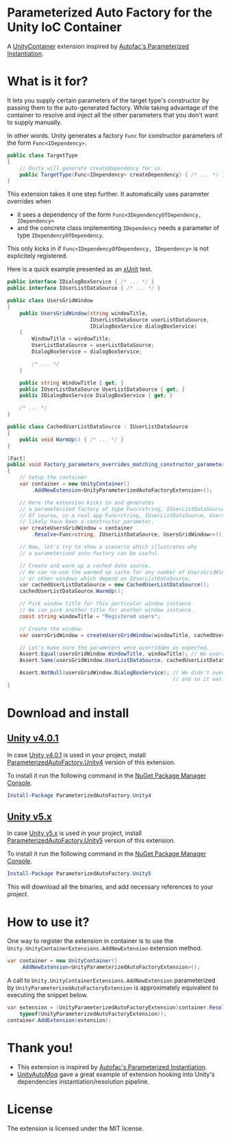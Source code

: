 # Parameterized Auto Factory for the Unity IoC Container

A [UnityContainer](https://github.com/unitycontainer) extension inspired by [Autofac's Parameterized Instantiation](http://docs.autofac.org/en/latest/resolve/relationships.html#parameterized-instantiation-func-x-y-b).

# What is it for?

It lets you supply certain parameters of the target type's constructor by passing them to the auto-generated factory. While taking advantage of the container to resolve and inject all the other parameters that you don't want to supply manually.

In other words. Unity generates a factory `Func` for constructor parameters of the form `Func<IDependency>`.
```csharp
public class TargetType
{
    // Unity will generate createDependency for us.
    public TargetType(Func<IDependency> createDependency) { /* ... */ }
}
```

This extension takes it one step further. It automatically uses parameter overrides when 
- it sees a dependency of the form `Func<IDependencyOfDependency, IDependency>`
- and the concrete class implementing `IDependency` needs a parameter of type `IDependencyOfDependency`.  

This only kicks in if `Func<IDependencyOfDependency, IDependency>` is not explicitely registered.

Here is a quick example presented as an [xUnit](https://xunit.github.io/) test.

```csharp
public interface IDialogBoxService { /* ... */ }
public interface IUserListDataSource { /* ... */ }

public class UsersGridWindow
{
    public UsersGridWindow(string windowTitle, 
                           IUserListDataSource userListDataSource, 
                           IDialogBoxService dialogBoxService)
    {
        WindowTitle = windowTitle;
        UserListDataSource = userListDataSource;
        DialogBoxService = dialogBoxService;

        /* ... */
    }

    public string WindowTitle { get; }
    public IUserListDataSource UserListDataSource { get; }
    public IDialogBoxService DialogBoxService { get; }

    /* ... */
}

public class CachedUserListDataSource : IUserListDataSource
{
    public void WarmUp() { /* ... */ }
}

[Fact]
public void Factory_parameters_overrides_matching_constructor_parameters()
{
    // Setup the container
    var container = new UnityContainer()
        .AddNewExtension<UnityParameterizedAutoFactoryExtension>();

    // Here the extension kicks in and generates 
    // a parameterized factory of type Func<string, IUserListDataSource, UsersGridWindow>.
    // Of course, in a real app Func<string, IUserListDataSource, UsersGridWindow> would 
    // likely have been a constructor parameter.
    var createUsersGridWindow = container
        .Resolve<Func<string, IUserListDataSource, UsersGridWindow>>();

    // Now, let's try to show a scenario which illustrates why
    // a parameterized auto-factory can be useful.

    // Create and warm up a cached data source.
    // We can re-use the warmed up cache for any number of UsersGridWindow instances
    // or other windows which depend on IUserListDataSource.
    var cachedUserListDataSource = new CachedUserListDataSource();
    cachedUserListDataSource.WarmUp();

    // Pick window title for this particular window instance.
    // We can pick another title for another window instance.
    const string windowTitle = "Registered users";

    // Create the window.
    var usersGridWindow = createUsersGridWindow(windowTitle, cachedUserListDataSource);

    // Let's make sure the parameters were overridden as expected.
    Assert.Equal(usersGridWindow.WindowTitle, windowTitle); // We overrode this one.
    Assert.Same(usersGridWindow.UserListDataSource, cachedUserListDataSource); // And this one too.

    Assert.NotNull(usersGridWindow.DialogBoxService); // We didn't override DialogBoxService,
                                                      // and so it was resolved from the container.
}
```

# Download and install

## [Unity v4.0.1](https://github.com/unitycontainer/unity/tree/a370e3cd8c0f9aa5f505e896ef5225f42711d361)

In case [Unity v4.0.1](https://github.com/unitycontainer/unity/tree/a370e3cd8c0f9aa5f505e896ef5225f42711d361) is used in your project, install [ParameterizedAutoFactory.Unity4](https://www.nuget.org/packages/ParameterizedAutoFactory.Unity4) version of this extension.

To install it run the following command in the [NuGet Package Manager Console](https://docs.microsoft.com/en-us/nuget/tools/package-manager-console).

```powershell
Install-Package ParameterizedAutoFactory.Unity4
```

## [Unity v5.x](https://github.com/unitycontainer/unity/tree/v5.x)

In case [Unity v5.x](https://github.com/unitycontainer/unity/tree/v5.x) is used in your project, install [ParameterizedAutoFactory.Unity5](https://www.nuget.org/packages/ParameterizedAutoFactory.Unity5) version of this extension.

To install it run the following command in the [NuGet Package Manager Console](https://docs.microsoft.com/en-us/nuget/tools/package-manager-console).

```powershell
Install-Package ParameterizedAutoFactory.Unity5
```
   
This will download all the binaries, and add necessary references to your project.


# How to use it?

One way to register the extension in container is to use the `Unity.UnityContainerExtensions.AddNewExtension` extension method.

```csharp
var container = new UnityContainer()
    .AddNewExtension<UnityParameterizedAutoFactoryExtension>();

```

A call to `Unity.UnityContainerExtensions.AddNewExtension` parameterized by `UnityParameterizedAutoFactoryExtension` is approximately equivalent to executing the snippet below. 
```csharp
var extension = (UnityParameterizedAutoFactoryExtension)container.Resolve(
    typeof(UnityParameterizedAutoFactoryExtension));
container.AddExtension(extension);

```

# Thank you!

- This extension is inspired by [Autofac's Parameterized Instantiation](http://docs.autofac.org/en/latest/resolve/relationships.html#parameterized-instantiation-func-x-y-b).
- [UnityAutoMoq](https://github.com/thedersen/UnityAutoMoq) gave a great example of extension hooking into Unity's dependencies instantiation/resolution pipeline.

# License

The extension is licensed under the MIT license.
